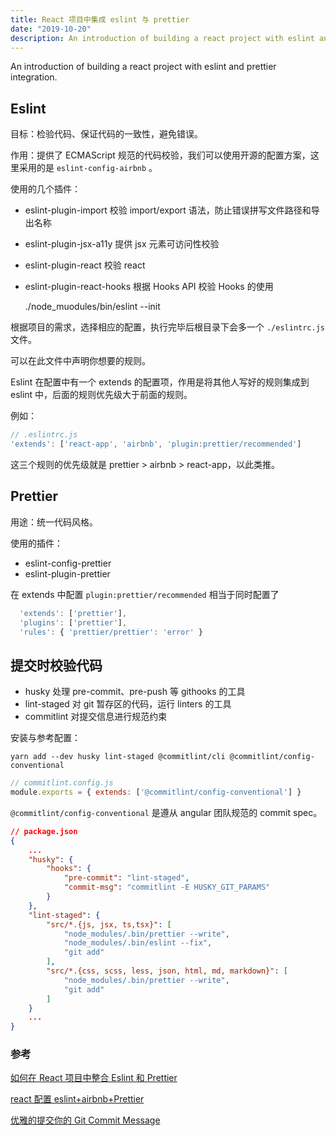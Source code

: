 ```yaml
---
title: React 项目中集成 eslint 与 prettier
date: "2019-10-20"
description: An introduction of building a react project with eslint and prettier integration.
---
```


An introduction of building a react project with eslint and prettier integration.

## Eslint

目标：检验代码、保证代码的一致性，避免错误。

作用：提供了 ECMAScript 规范的代码校验，我们可以使用开源的配置方案，这里采用的是 `eslint-config-airbnb` 。

使用的几个插件：

- eslint-plugin-import 校验 import/export 语法，防止错误拼写文件路径和导出名称
- eslint-plugin-jsx-a11y 提供 jsx 元素可访问性校验
- eslint-plugin-react 校验 react
- eslint-plugin-react-hooks 根据 Hooks API 校验 Hooks 的使用

  ./node_muodules/bin/eslint --init

根据项目的需求，选择相应的配置，执行完毕后根目录下会多一个 `./eslintrc.js` 文件。

可以在此文件中声明你想要的规则。

Eslint 在配置中有一个 extends 的配置项，作用是将其他人写好的规则集成到 eslint 中，后面的规则优先级大于前面的规则。

例如：

```js
// .eslintrc.js
'extends': ['react-app', 'airbnb', 'plugin:prettier/recommended']
```

这三个规则的优先级就是 prettier > airbnb > react-app，以此类推。

## Prettier

用途：统一代码风格。

使用的插件：

- eslint-config-prettier
- eslint-plugin-prettier

在 extends 中配置 `plugin:prettier/recommended` 相当于同时配置了

```js
  'extends': ['prettier'],
  'plugins': ['prettier'],
  'rules': { 'prettier/prettier': 'error' }
```

## 提交时校验代码

- husky 处理 pre-commit、pre-push 等 githooks 的工具
- lint-staged 对 git 暂存区的代码，运行 linters 的工具
- commitlint 对提交信息进行规范约束

安装与参考配置：

```shell
yarn add --dev husky lint-staged @commitlint/cli @commitlint/config-conventional
```

```js
// commitlint.config.js
module.exports = { extends: ['@commitlint/config-conventional'] }
```

`@commitlint/config-conventional` 是遵从 angular 团队规范的 commit spec。

```json
// package.json
{
	...
	"husky": {
		"hooks": {
			"pre-commit": "lint-staged",
			"commit-msg": "commitlint -E HUSKY_GIT_PARAMS"
		}
	},
	"lint-staged": {
		"src/*.{js, jsx, ts,tsx}": [
			"node_modules/.bin/prettier --write",
			"node_modules/.bin/eslint --fix",
			"git add"
		],
		"src/*.{css, scss, less, json, html, md, markdown}": [
			"node_modules/.bin/prettier --write",
			"git add"
		]
	}
	...
}
```

### 参考

[如何在 React 项目中整合 Eslint 和 Prettier](https://juejin.im/post/5d7b9863e51d456212049214)

[react 配置 eslint+airbnb+Prettier](https://juejin.im/post/5d3da1556fb9a07ed6581b82)

[优雅的提交你的 Git Commit Message](https://juejin.im/post/5afc5242f265da0b7f44bee4)
